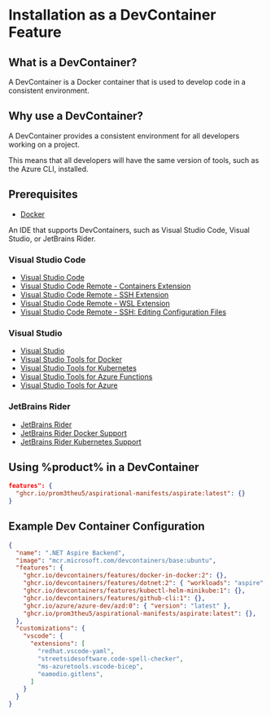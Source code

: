 # Installation as a DevContainer Feature

## What is a DevContainer?

A DevContainer is a Docker container that is used to develop code in a consistent environment.

## Why use a DevContainer?

A DevContainer provides a consistent environment for all developers working on a project.

This means that all developers will have the same version of tools, such as the Azure CLI, installed.

## Prerequisites

- [Docker](https://docs.docker.com/get-docker/)

An IDE that supports DevContainers, such as Visual Studio Code, Visual Studio, or JetBrains Rider.

### Visual Studio Code
- [Visual Studio Code](https://code.visualstudio.com/)
- [Visual Studio Code Remote - Containers Extension](https://marketplace.visualstudio.com/items?itemName=ms-vscode-remote.remote-containers)
- [Visual Studio Code Remote - SSH Extension](https://marketplace.visualstudio.com/items?itemName=ms-vscode-remote.remote-ssh)
- [Visual Studio Code Remote - WSL Extension](https://marketplace.visualstudio.com/items?itemName=ms-vscode-remote.remote-wsl)
- [Visual Studio Code Remote - SSH: Editing Configuration Files](https://code.visualstudio.com/docs/remote/ssh#_editing-configuration-files)

### Visual Studio

- [Visual Studio](https://visualstudio.microsoft.com/)
- [Visual Studio Tools for Docker](https://marketplace.visualstudio.com/items?itemName=ms-vsclient.vs-toolsfordocker)
- [Visual Studio Tools for Kubernetes](https://marketplace.visualstudio.com/items?itemName=ms-kubernetes-tools.vscode-kubernetes-tools)
- [Visual Studio Tools for Azure Functions](https://marketplace.visualstudio.com/items?itemName=VisualStudioFunctionsTeam.vscode-azurefunctions)
- [Visual Studio Tools for Azure](https://marketplace.visualstudio.com/items?itemName=ms-vscode.vscode-node-azure-pack)

### JetBrains Rider

- [JetBrains Rider](https://www.jetbrains.com/rider/)
- [JetBrains Rider Docker Support](https://www.jetbrains.com/help/rider/Docker.html)
- [JetBrains Rider Kubernetes Support](https://www.jetbrains.com/help/rider/Deploying_Applications_on_Kubernetes.html)

## Using %product% in a DevContainer

```json
features": {
  "ghcr.io/prom3theu5/aspirational-manifests/aspirate:latest": {}
}
```

## Example Dev Container Configuration

```json
{
  "name": ".NET Aspire Backend",
  "image": "mcr.microsoft.com/devcontainers/base:ubuntu",
  "features": {
    "ghcr.io/devcontainers/features/docker-in-docker:2": {},
    "ghcr.io/devcontainers/features/dotnet:2": { "workloads": "aspire" },
    "ghcr.io/devcontainers/features/kubectl-helm-minikube:1": {},
    "ghcr.io/devcontainers/features/github-cli:1": {},
    "ghcr.io/azure/azure-dev/azd:0": { "version": "latest" },
    "ghcr.io/prom3theu5/aspirational-manifests/aspirate:latest": {},
  },
  "customizations": {
    "vscode": {
      "extensions": [
        "redhat.vscode-yaml",
        "streetsidesoftware.code-spell-checker",
        "ms-azuretools.vscode-bicep",
        "eamodio.gitlens",
      ]
    }
  }
}
```
